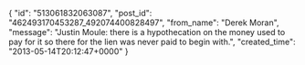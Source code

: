  {
   "id": "513061832063087",
   "post_id": "462493170453287_492074400828497",
   "from_name": "Derek Moran",
   "message": "Justin Moule: there is a hypothecation on the money used to pay for it so there for the lien was never paid to begin with.",
   "created_time": "2013-05-14T20:12:47+0000"
 }
